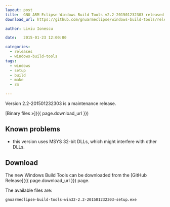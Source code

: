 ```yaml
---
layout: post
title:  GNU ARM Eclipse Windows Build Tools v2.2-201501232303 released
download_url: https://github.com/gnuarmeclipse/windows-build-tools/releases/tag/v2.2

author: Liviu Ionescu

date:   2015-01-23 12:00:00

categories:
  - releases
  - windows-build-tools
tags:
  - windows
  - setup
  - build
  - make
  - rm

---
```


Version 2.2-201501232303 is a maintenance release.

[Binary files »]({{ page.download_url }})

## Known problems

* this version uses MSYS 32-bit DLLs, which might interfere with other DLLs.

## Download

The new Windows Build Tools can be downloaded from the [GitHub Release]({{ page.download_url }}) page.


The available files are:

	gnuarmeclipse-build-tools-win32-2.2-201501232303-setup.exe
